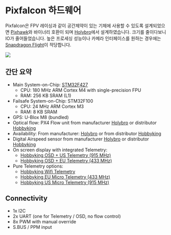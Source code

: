 # Pixfalcon 하드웨어

Pixfalcon은 FPV 레이싱과 같이 공간제약이 있는 기체에 사용할 수 있도록 설계되었으면 [Pixhawk](hardware-pixhawk.md)와 바이너리 호환이 되며 [Holybro](http://www.holybro.com/)에서 설계하였습니다. 크기를 줄이다보니 IO가 줄어들었습니다. 높은 프로세싱 성능이나 카메라 인터페이스를 원하는 경우에는 [Snapdragon Flight](hardware-snapdragon.md)이 적당합니다.

![](images/hardware/hardware-pixfalcon.png)

## 간단 요약

  * Main System-on-Chip: [STM32F427](http://www.st.com/web/en/catalog/mmc/FM141/SC1169/SS1577/LN1789)
    * CPU: 180 MHz ARM Cortex M4 with single-precision FPU
    * RAM: 256 KB SRAM (L1)
  * Failsafe System-on-Chip: STM32F100
    * CPU: 24 MHz ARM Cortex M3
    * RAM: 8 KB SRAM
  * GPS: U-Blox M8 (bundled)
  * Optical flow: PX4 Flow unit from manufacturer [Holybro](http://www.holybro.com/product/24) or distributor [Hobbyking](http://www.hobbyking.com/hobbyking/store/__66308__HK_Pilot32_Optical_Flow_Kit_With_Sonar.html)
  * Availability: From manufacturer: [Holybro](http://www.holybro.com/product/8) or from distributor [Hobbyking](http://www.hobbyking.com/hobbyking/store/__86437__PixFalcon_Micro_PX4_Autopilot_plus_Micro_M8N_GPS_and_Mega_PBD_Power_Module.html)
  * Digital Airspeed sensor from manufacturer [Holybro](http://www.holybro.com/product/26) or distributor [Hobbyking](http://www.hobbyking.com/hobbyking/store/__62752__HKPilot_32_Digital_Air_Speed_Sensor_And_Pitot_Tube_Set.html)
  * On screen display with integrated Telemetry:
    * [Hobbyking OSD + US Telemetry (915 MHz)](http://www.hobbyking.com/hobbyking/store/__74651__Micro_HKPilot_Telemetry_Radio_Module_with_On_Screen_Display_OSD_unit_915MHz_.html)
    * [Hobbyking OSD + EU Telemetry (433 MHz)](http://www.hobbyking.com/hobbyking/store/__74650__Micro_HKPilot_Telemetry_Radio_Module_with_On_Screen_Display_OSD_unit_433MHz_.html)
  * Pure Telemetry options:
    * [Hobbyking Wifi Telemetry](http://www.hobbyking.com/hobbyking/store/__87841__APM_Pixhawk_Wireless_Wifi_Radio_Module.html)
    * [Hobbyking EU Micro Telemetry (433 MHz)](http://www.hobbyking.com/hobbyking/store/__74647__Micro_HKPilot_Telemetry_radio_Set_With_Integrated_PCB_Antenna_433Mhz.html)
    * [Hobbyking US Micro Telemetry (915 MHz)](http://www.hobbyking.com/hobbyking/store/__74648__Micro_HKPilot_Telemetry_radio_Set_With_Integrated_PCB_Antenna_915Mhz.html)

## Connectivity

  * 1x I2C
  * 2x UART (one for Telemetry / OSD, no flow control)
  * 8x PWM with manual override
  * S.BUS / PPM input
